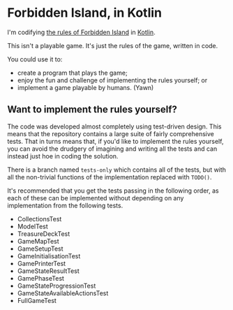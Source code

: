 # Forbidden Island, in Kotlin

I'm codifying
[the rules of Forbidden Island](http://www.gamewright.com/gamewright/pdfs/Rules/ForbiddenIslandTM-RULES.pdf)
in [Kotlin](https://kotlinlang.org/).

This isn't a playable game. It's just the rules of the game, written in code.

You could use it to:
* create a program that plays the game;
* enjoy the fun and challenge of implementing the rules yourself; or
* implement a game playable by humans. (Yawn)

## Want to implement the rules yourself?

The code was developed almost completely using test-driven design.
This means that the repository contains a large suite of fairly comprehensive tests.
That in turns means that, if you'd like to implement the rules yourself, you can avoid 
the drudgery of imagining and writing all the tests and can instead just hoe in 
coding the solution.

There is a branch named `tests-only` which contains all of the tests, but with all the
non-trivial functions of the implementation replaced with `TODO()`.   

It's recommended that you get the tests passing in the following order, as each of these
can be implemented without depending on any implementation from the following tests.
* CollectionsTest
* ModelTest
* TreasureDeckTest
* GameMapTest
* GameSetupTest
* GameInitialisationTest
* GamePrinterTest
* GameStateResultTest
* GamePhaseTest
* GameStateProgressionTest
* GameStateAvailableActionsTest
* FullGameTest 